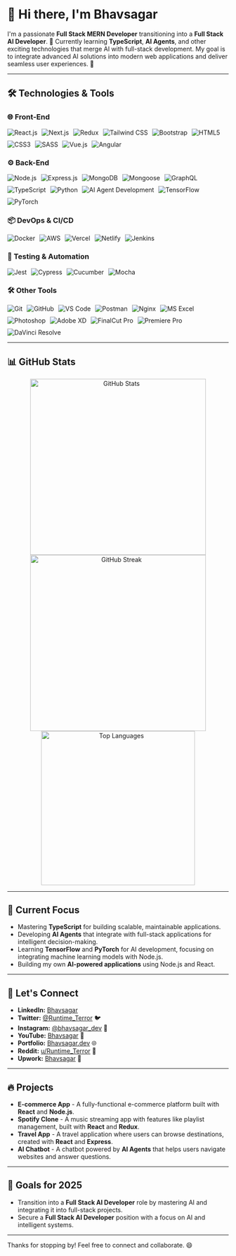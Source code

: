 # 👋 Hi there, I'm Bhavsagar

I'm a passionate **Full Stack MERN Developer** transitioning into a **Full Stack AI Developer**. 🚀 Currently learning **TypeScript**, **AI Agents**, and other exciting technologies that merge AI with full-stack development. My goal is to integrate advanced AI solutions into modern web applications and deliver seamless user experiences. 🌟

---

## 🛠️ Technologies & Tools

### 🌐 Front-End
<div style="display: flex; flex-wrap: wrap; gap: 10px;">
  <img src="https://img.shields.io/badge/-React.js-61DAFB?style=flat&logo=react&logoColor=white" alt="React.js" />
  <img src="https://img.shields.io/badge/-Next.js-000000?style=flat&logo=next.js&logoColor=white" alt="Next.js" />
  <img src="https://img.shields.io/badge/-Redux-764ABC?style=flat&logo=redux&logoColor=white" alt="Redux" />
  <img src="https://img.shields.io/badge/-Tailwind_CSS-06B6D4?style=flat&logo=tailwind-css&logoColor=white" alt="Tailwind CSS" />
  <img src="https://img.shields.io/badge/-Bootstrap-7952B3?style=flat&logo=bootstrap&logoColor=white" alt="Bootstrap" />
  <img src="https://img.shields.io/badge/-HTML5-E34F26?style=flat&logo=html5&logoColor=white" alt="HTML5" />
  <img src="https://img.shields.io/badge/-CSS3-1572B6?style=flat&logo=css3&logoColor=white" alt="CSS3" />
  <img src="https://img.shields.io/badge/-Sass-CC6699?style=flat&logo=sass&logoColor=white" alt="SASS" />
  <img src="https://img.shields.io/badge/-Vue.js-4FC08D?style=flat&logo=vue.js&logoColor=white" alt="Vue.js" />
  <img src="https://img.shields.io/badge/-Angular-DD0031?style=flat&logo=angular&logoColor=white" alt="Angular" />
</div>

### ⚙️ Back-End
<div style="display: flex; flex-wrap: wrap; gap: 10px;">
  <img src="https://img.shields.io/badge/-Node.js-339933?style=flat&logo=node.js&logoColor=white" alt="Node.js" />
  <img src="https://img.shields.io/badge/-Express.js-000000?style=flat&logo=express&logoColor=white" alt="Express.js" />
  <img src="https://img.shields.io/badge/-MongoDB-47A248?style=flat&logo=mongodb&logoColor=white" alt="MongoDB" />
  <img src="https://img.shields.io/badge/-Mongoose-880000?style=flat&logo=mongoose&logoColor=white" alt="Mongoose" />
  <img src="https://img.shields.io/badge/-GraphQL-E10098?style=flat&logo=graphql&logoColor=white" alt="GraphQL" />
  <img src="https://img.shields.io/badge/-TypeScript-3178C6?style=flat&logo=typescript&logoColor=white" alt="TypeScript" />
  <img src="https://img.shields.io/badge/-Python-306998?style=flat&logo=python&logoColor=white" alt="Python" />
  <img src="https://img.shields.io/badge/-AI_Agents-FF4081?style=flat&logo=robot&logoColor=white" alt="AI Agent Development" />
  <img src="https://img.shields.io/badge/-TensorFlow-FF6F00?style=flat&logo=tensorflow&logoColor=white" alt="TensorFlow" />
  <img src="https://img.shields.io/badge/-PyTorch-EE4C2C?style=flat&logo=pytorch&logoColor=white" alt="PyTorch" />
</div>

### 📦 DevOps & CI/CD
<div style="display: flex; flex-wrap: wrap; gap: 10px;">
  <img src="https://img.shields.io/badge/-Docker-2496ED?style=flat&logo=docker&logoColor=white" alt="Docker" />
  <img src="https://img.shields.io/badge/-AWS-FF9900?style=flat&logo=amazon-aws&logoColor=white" alt="AWS" />
  <img src="https://img.shields.io/badge/-Vercel-000000?style=flat&logo=vercel&logoColor=white" alt="Vercel" />
  <img src="https://img.shields.io/badge/-Netlify-00C7B7?style=flat&logo=netlify&logoColor=white" alt="Netlify" />
  <img src="https://img.shields.io/badge/-Jenkins-D24939?style=flat&logo=jenkins&logoColor=white" alt="Jenkins" />
</div>

### 🧪 Testing & Automation
<div style="display: flex; flex-wrap: wrap; gap: 10px;">
  <img src="https://img.shields.io/badge/-Jest-C21325?style=flat&logo=jest&logoColor=white" alt="Jest" />
  <img src="https://img.shields.io/badge/-Cypress-17202C?style=flat&logo=cypress&logoColor=white" alt="Cypress" />
  <img src="https://img.shields.io/badge/-Cucumber-23D400?style=flat&logo=cucumber&logoColor=white" alt="Cucumber" />
  <img src="https://img.shields.io/badge/-Mocha-8D6748?style=flat&logo=mocha&logoColor=white" alt="Mocha" />
</div>

### 🛠️ Other Tools
<div style="display: flex; flex-wrap: wrap; gap: 10px;">
  <img src="https://img.shields.io/badge/-Git-F05032?style=flat&logo=git&logoColor=white" alt="Git" />
  <img src="https://img.shields.io/badge/-GitHub-181717?style=flat&logo=github&logoColor=white" alt="GitHub" />
  <img src="https://img.shields.io/badge/-VS_Code-007ACC?style=flat&logo=visualstudiocode&logoColor=white" alt="VS Code" />
  <img src="https://img.shields.io/badge/-Postman-FF6C37?style=flat&logo=postman&logoColor=white" alt="Postman" />
  <img src="https://img.shields.io/badge/-Nginx-009639?style=flat&logo=nginx&logoColor=white" alt="Nginx" />
  <img src="https://img.shields.io/badge/-MS_Excel-217346?style=flat&logo=microsoft-excel&logoColor=white" alt="MS Excel" />
  <img src="https://img.shields.io/badge/-Photoshop-31A8FF?style=flat&logo=adobe-photoshop&logoColor=white" alt="Photoshop" />
  <img src="https://img.shields.io/badge/-Adobe_XD-FF26B2?style=flat&logo=adobe-xd&logoColor=white" alt="Adobe XD" />
  <img src="https://img.shields.io/badge/-FinalCut_Pro-FC6C3F?style=flat&logo=final-cut-pro&logoColor=white" alt="FinalCut Pro" />
  <img src="https://img.shields.io/badge/-Premiere_Pro-9999FF?style=flat&logo=adobe-premiere-pro&logoColor=white" alt="Premiere Pro" />
  <img src="https://img.shields.io/badge/-DaVinci_Resolve-FF6A00?style=flat&logo=blackmagic-design&logoColor=white" alt="DaVinci Resolve" />
</div>

---

## 📊 GitHub Stats

<div align="center">
  <img src="https://github-readme-stats.vercel.app/api?username=itsbhavsagar&show_icons=true&count_private=true&hide_title=true&theme=radical&hide_border=true" alt="GitHub Stats" width="400" />
  <img src="https://github-readme-streak-stats.herokuapp.com/?user=itsbhavsagar&theme=radical&hide_border=true" alt="GitHub Streak" width="400" />
  <img src="https://github-readme-stats.vercel.app/api/top-langs/?username=itsbhavsagar&theme=radical&hide_border=true&layout=compact" alt="Top Languages" width="350" />
</div>

---

## 🚀 Current Focus

- Mastering **TypeScript** for building scalable, maintainable applications.
- Developing **AI Agents** that integrate with full-stack applications for intelligent decision-making.
- Learning **TensorFlow** and **PyTorch** for AI development, focusing on integrating machine learning models with Node.js.
- Building my own **AI-powered applications** using Node.js and React.

---

## 🌱 Let's Connect

- **LinkedIn:** [Bhavsagar](https://www.linkedin.com/in/bhavsagar/)
- **Twitter:** [@Runtime_Terror](https://twitter.com/Runtime_Terror) 🐦
- **Instagram:** [@bhavsagar_dev](https://www.instagram.com/bhavsagar_dev/) 📸
- **YouTube:** [Bhavsagar](https://www.youtube.com/channel/UC...) 🎥
- **Portfolio:** [Bhavsagar.dev](https://bhavsagar.dev) 🌐
- **Reddit:** [u/Runtime_Terror](https://www.reddit.com/u/Runtime_Terror/) 👾
- **Upwork:** [Bhavsagar](https://www.upwork.com/freelancers/~...) 💼

---

## 🔥 Projects

- **E-commerce App** - A fully-functional e-commerce platform built with **React** and **Node.js**.
- **Spotify Clone** - A music streaming app with features like playlist management, built with **React** and **Redux**.
- **Travel App** - A travel application where users can browse destinations, created with **React** and **Express**.
- **AI Chatbot** - A chatbot powered by **AI Agents** that helps users navigate websites and answer questions.

---

## 🎯 Goals for 2025

- Transition into a **Full Stack AI Developer** role by mastering AI and integrating it into full-stack projects.
- Secure a **Full Stack AI Developer** position with a focus on AI and intelligent systems.
  
---

Thanks for stopping by! Feel free to connect and collaborate. 😄
